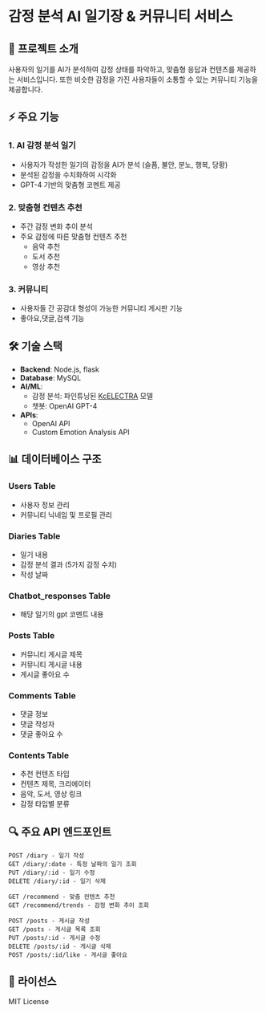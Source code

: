 # 감정 분석 AI 일기장 & 커뮤니티 서비스

## 📝 프로젝트 소개
사용자의 일기를 AI가 분석하여 감정 상태를 파악하고, 맞춤형 응답과 컨텐츠를 제공하는 서비스입니다. 또한 비슷한 감정을 가진 사용자들이 소통할 수 있는 커뮤니티 기능을 제공합니다.

## ⚡️ 주요 기능
### 1. AI 감정 분석 일기
- 사용자가 작성한 일기의 감정을 AI가 분석 (슬픔, 불안, 분노, 행복, 당황)
- 분석된 감정을 수치화하여 시각화
- GPT-4 기반의 맞춤형 코멘트 제공

### 2. 맞춤형 컨텐츠 추천
- 주간 감정 변화 추이 분석
- 주요 감정에 따른 맞춤형 컨텐츠 추천
  - 음악 추천
  - 도서 추천
  - 영상 추천

### 3. 커뮤니티
- 사용자들 간 공감대 형성이 가능한 커뮤니티 게시판 기능
- 좋아요,댓글,검색 기능

## 🛠 기술 스택
- **Backend**: Node.js, flask
- **Database**: MySQL
- **AI/ML**:
  - 감정 분석: 파인튜닝된 [KcELECTRA](https://github.com/Beomi/KcELECTRA) 모델
  - 챗봇: OpenAI GPT-4
- **APIs**:
  - OpenAI API
  - Custom Emotion Analysis API

## 📊 데이터베이스 구조
### Users Table
- 사용자 정보 관리
- 커뮤니티 닉네임 및 프로필 관리

### Diaries Table
- 일기 내용
- 감정 분석 결과 (5가지 감정 수치)
- 작성 날짜

### Chatbot_responses Table
- 해당 일기의 gpt 코멘트 내용

### Posts Table
- 커뮤니티 게시글 제목
- 커뮤니티 게시글 내용
- 게시글 좋아요 수

### Comments Table
- 댓글 정보
- 댓글 작성자
- 댓글 좋아요 수

### Contents Table
- 추천 컨텐츠 타입
- 컨텐츠 제목, 크리에이터
- 음악, 도서, 영상 링크
- 감정 타입별 분류

## 🔍 주요 API 엔드포인트
```
POST /diary - 일기 작성
GET /diary/:date - 특정 날짜의 일기 조회
PUT /diary/:id - 일기 수정
DELETE /diary/:id - 일기 삭제

GET /recommend - 맞춤 컨텐츠 추천
GET /recommend/trends - 감정 변화 추이 조회

POST /posts - 게시글 작성
GET /posts - 게시글 목록 조회
PUT /posts/:id - 게시글 수정
DELETE /posts/:id - 게시글 삭제
POST /posts/:id/like - 게시글 좋아요
```

## 📖 라이선스
MIT License